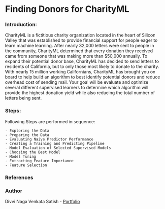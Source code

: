 # Finding Donors for CharityML

### Introduction:

CharityML is a fictitious charity organization located in the heart of Silicon Valley that was established to provide financial support for people eager to learn machine learning. After nearly 32,000 letters were sent to people in the community, CharityML determined that every donation they received came from someone that was making more than $50,000 annually. To expand their potential donor base, CharityML has decided to send letters to residents of California, but to only those most likely to donate to the charity. With nearly 15 million working Californians, CharityML has brought you on board to help build an algorithm to best identify potential donors and reduce overhead cost of sending mail. Your goal will be evaluate and optimize several different supervised learners to determine which algorithm will provide the highest donation yield while also reducing the total number of letters being sent.

### Steps:

Following Steps are performed in sequence:

    - Exploring the Data
    - Preparing the Data
    - Evaluating Naive Predictor Performance
    - Creating a Training and Predicting Pipeline
    - Model Evaluation of Selected Supervised Models
    - Choosing the Best Model
    - Model Tuning
    - Extracting Feature Importance
    - Feature Selection

### References

### Author

Divvi Naga Venkata Satish - [Portfolio](https://satishdivvi.github.io)